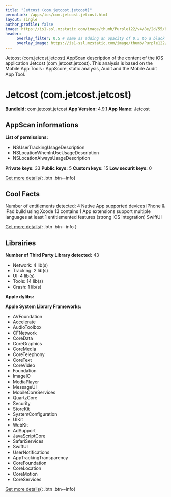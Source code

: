 ```yaml
---
title: "Jetcost (com.jetcost.jetcost)"
permalink: /apps/ios/com.jetcost.jetcost.html
layout: single
author_profile: false
image: https://is1-ssl.mzstatic.com/image/thumb/Purple122/v4/8e/2d/55/8e2d55b2-084a-2608-4865-b29b4305662d/AppIcon-1x_U007emarketing-0-10-0-85-220.png/512x512bb.jpg
header: 
     overlay_filter: 0.5 # same as adding an opacity of 0.5 to a black background
     overlay_image: https://is1-ssl.mzstatic.com/image/thumb/Purple122/v4/8e/2d/55/8e2d55b2-084a-2608-4865-b29b4305662d/AppIcon-1x_U007emarketing-0-10-0-85-220.png/512x512bb.jpg
---
```

Jetcost (com.jetcost.jetcost) AppScan description of the content of the iOS application Jetcost (com.jetcost.jetcost). This analysis is based on the Mobile App Tools : AppScore, static analysis, Audit and the Mobile Audit App Tool.

# Jetcost (com.jetcost.jetcost)

**BundleId:** com.jetcost.jetcost
**App Version:** 4.9.1
**App Name:** Jetcost


## AppScan informations 

**List of permissions:** 
- NSUserTrackingUsageDescription
- NSLocationWhenInUseUsageDescription
- NSLocationAlwaysUsageDescription
  
  
**Private keys:** 33
**Public keys:** 5
**Custom keys:** 15
**Low securit keys:** 0
  
[Get more details](/pricing.html){: .btn .btn--info}

## Cool Facts

Number of entitlements detected: 4
Native App
supported devices iPhone & iPad
build using Xcode 13
contains 1 App extensions
support multiple languages
at least 1 entitlemented features (strong iOS integration)
SwiftUI
  
[Get more details](/pricing.html){: .btn .btn--info }

## Librairies 
**Number of Third Party Library detected:** 43
- Network: 4 lib(s)
- Tracking: 2 lib(s)
- UI: 4 lib(s)
- Tools: 14 lib(s)
- Crash: 1 lib(s)


**Apple dylibs:**


**Apple System Library Frameworks:**
- AVFoundation
- Accelerate
- AudioToolbox
- CFNetwork
- CoreData
- CoreGraphics
- CoreMedia
- CoreTelephony
- CoreText
- CoreVideo
- Foundation
- ImageIO
- MediaPlayer
- MessageUI
- MobileCoreServices
- QuartzCore
- Security
- StoreKit
- SystemConfiguration
- UIKit
- WebKit
- AdSupport
- JavaScriptCore
- SafariServices
- SwiftUI
- UserNotifications
- AppTrackingTransparency
- CoreFoundation
- CoreLocation
- CoreMotion
- CoreServices


  
[Get more details](/pricing.html){: .btn .btn--info}


